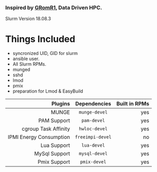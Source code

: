 ### Inspired by [GRomR1](https://github.com/GRomR1/docker-slurmbase), Data Driven HPC.

Slurm Version 18.08.3
# Things Included
 - syncronized UID, GID for slurm
 - ansible user.
 - All Slurm RPMs.
 - munged
 - sshd
 - lmod
 - pmix
 - preparation for Lmod & EasyBuild

| Plugins                 | Dependencies     | Built in RPMs |
|------------------------:|:----------------:|--------------:|
| MUNGE                   | `munge-devel`    |    yes        |
| PAM Support             | `pam-devel`      |    yes        |
| cgroup Task Affinity    | `hwloc-devel`    |    yes        |
| IPMI Energy Consumption | `freeimpi-devel` |    no         |
| Lua Support             | `lua-devel`      |    yes        |
| MySql Support           | `mysql-devel`    |    yes        |
| Pmix Support            | `pmix-devel`     |    yes        |
